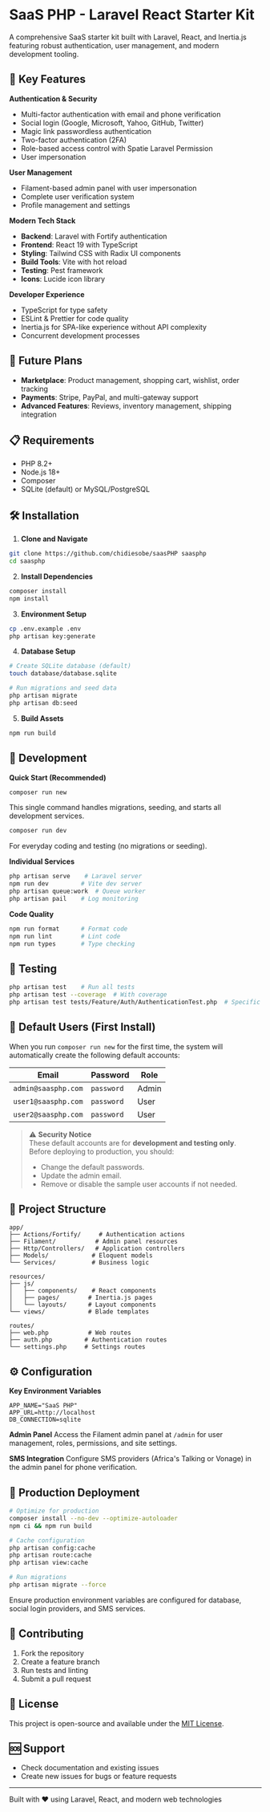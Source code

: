 # SaaS PHP - Laravel React Starter Kit

A comprehensive SaaS starter kit built with Laravel, React, and Inertia.js featuring robust authentication, user management, and modern development tooling.

## 🚀 Key Features

**Authentication & Security**
- Multi-factor authentication with email and phone verification
- Social login (Google, Microsoft, Yahoo, GitHub, Twitter)
- Magic link passwordless authentication
- Two-factor authentication (2FA)
- Role-based access control with Spatie Laravel Permission
- User impersonation

**User Management**
- Filament-based admin panel with user impersonation
- Complete user verification system
- Profile management and settings

**Modern Tech Stack**
- **Backend**: Laravel with Fortify authentication
- **Frontend**: React 19 with TypeScript
- **Styling**: Tailwind CSS with Radix UI components
- **Build Tools**: Vite with hot reload
- **Testing**: Pest framework
- **Icons**: Lucide icon library

**Developer Experience**
- TypeScript for type safety
- ESLint & Prettier for code quality
- Inertia.js for SPA-like experience without API complexity
- Concurrent development processes

## 🔮 Future Plans

- **Marketplace**: Product management, shopping cart, wishlist, order tracking
- **Payments**: Stripe, PayPal, and multi-gateway support
- **Advanced Features**: Reviews, inventory management, shipping integration

## 📋 Requirements

- PHP 8.2+
- Node.js 18+
- Composer
- SQLite (default) or MySQL/PostgreSQL

## 🛠️ Installation

1. **Clone and Navigate**
```bash
git clone https://github.com/chidiesobe/saasPHP saasphp
cd saasphp
```

2. **Install Dependencies**
```bash
composer install
npm install
```

3. **Environment Setup**
```bash
cp .env.example .env
php artisan key:generate
```

4. **Database Setup**
```bash
# Create SQLite database (default)
touch database/database.sqlite

# Run migrations and seed data
php artisan migrate
php artisan db:seed
```

5. **Build Assets**
```bash
npm run build
```

## 🚀 Development

**Quick Start (Recommended)**
```bash
composer run new
```
This single command handles migrations, seeding, and starts all development services.

```bash
composer run dev
```
For everyday coding and testing (no migrations or seeding).

**Individual Services**
```bash
php artisan serve    # Laravel server
npm run dev         # Vite dev server
php artisan queue:work  # Queue worker
php artisan pail    # Log monitoring
```

**Code Quality**
```bash
npm run format      # Format code
npm run lint        # Lint code
npm run types       # Type checking
```

## 🧪 Testing

```bash
php artisan test    # Run all tests
php artisan test --coverage  # With coverage
php artisan test tests/Feature/Auth/AuthenticationTest.php  # Specific test
```

## 🔑 Default Users (First Install)

When you run `composer run new` for the first time, the system will automatically create the following default accounts:

| Email               | Password   | Role  |
|---------------------|------------|-------|
| `admin@saasphp.com` | `password` | Admin |
| `user1@saasphp.com` | `password` | User  |
| `user2@saasphp.com` | `password` | User  |

> ⚠️ **Security Notice**  
> These default accounts are for **development and testing only**.  
> Before deploying to production, you should:
> - Change the default passwords.  
> - Update the admin email.  
> - Remove or disable the sample user accounts if not needed.


## 📁 Project Structure

```
app/
├── Actions/Fortify/     # Authentication actions
├── Filament/           # Admin panel resources
├── Http/Controllers/   # Application controllers
├── Models/            # Eloquent models
└── Services/          # Business logic

resources/
├── js/
│   ├── components/    # React components
│   ├── pages/        # Inertia.js pages
│   └── layouts/      # Layout components
└── views/            # Blade templates

routes/
├── web.php           # Web routes
├── auth.php         # Authentication routes
└── settings.php     # Settings routes
```

## ⚙️ Configuration

**Key Environment Variables**
```env
APP_NAME="SaaS PHP"
APP_URL=http://localhost
DB_CONNECTION=sqlite
```

**Admin Panel**
Access the Filament admin panel at `/admin` for user management, roles, permissions, and site settings.

**SMS Integration**
Configure SMS providers (Africa's Talking or Vonage) in the admin panel for phone verification.

## 🚀 Production Deployment

```bash
# Optimize for production
composer install --no-dev --optimize-autoloader
npm ci && npm run build

# Cache configuration
php artisan config:cache
php artisan route:cache
php artisan view:cache

# Run migrations
php artisan migrate --force
```

Ensure production environment variables are configured for database, social login providers, and SMS services.

## 🤝 Contributing

1. Fork the repository
2. Create a feature branch
3. Run tests and linting
4. Submit a pull request

## 📄 License

This project is open-source and available under the [MIT License](LICENSE).

## 🆘 Support

- Check documentation and existing issues
- Create new issues for bugs or feature requests

---

Built with ❤️ using Laravel, React, and modern web technologies